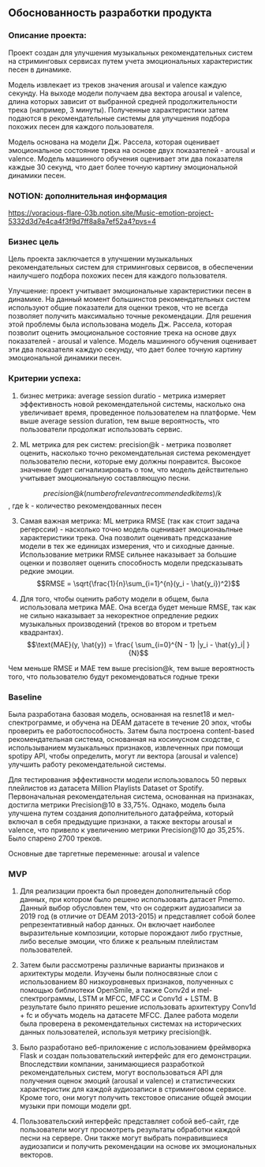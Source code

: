 ## Обоснованность разработки продукта
### Описание проекта: 
Проект создан для улучшения музыкальных рекомендательных систем на стриминговых сервисах путем учета эмоциональных характеристик песен в динамике.

Модель извлекает из треков значения arousal и valence каждую секунду. На выходе модели получаем два вектора arousal и valence, длина которых зависит от выбранной средней продолжительности трека (например, 3 минуты). Полученные характеристики затем подаются в рекомендательные системы для улучшения подбора похожих песен для каждого пользователя.

Модель основана на модели Дж. Рассела, которая оценивает эмоциональное состояние трека на основе двух показателей - arousal и valence. Модель машинного обучения оценивает эти два показателя каждые 30 секунд, что дает более точную картину эмоциональной динамики песен.

### NOTION: дополнительная информация
https://voracious-flare-03b.notion.site/Music-emotion-project-5332d3d7e4ca4f3f9d7ff8a8a7ef52a4?pvs=4 

### Бизнес цель
Цель проекта заключается в улучшении музыкальных рекомендательных систем для стриминговых сервисов, в обеспечении наилучшего подбора похожих песен для каждого пользователя.

Улучшение: проект учитывает эмоциональные характеристики песен в динамике. На данный момент большинстов рекомендательных систем используют общие показатели для оценки треков, что не всегда позволяет получить максимально точные рекомендации. Для решения этой проблемы была использована модель Дж. Рассела, которая позволит оценить эмоциональное состояние трека на основе двух показателей - arousal и valence. Модель машинного обучения оценивает эти два показателя каждую секунду, что дает более точную картину эмоциональной динамики песен.

### Критерии успеха: 

1) бизнес метрика: average session duratio - метрика измеряет эффективность новой рекомендательной системы, насколько она увеличивает время, проведенное пользователем на платформе. Чем выше average session duration, тем выше вероятность, что пользователи продолжат использовать сервис.

2) ML метрика для рек систем: precision@k - метрика позволяет оценить, насколько точно рекомендательная система рекомендует пользователю песни, которые ему должны понравится. Высокое значение будет сигнализировать о том, что модель действительно учитывает эмоциональную составляющую песни.

$$precision@k (number of relevant recommended k items) / k$$ ,
где k - количество рекомендованных песен

3) Самая важная метрика: ML метрика RMSE (так как стоит задача регерссии) - насколько точно модель оценивает эмоционаьлные характеристики трека. Она позволит оценивать предсказание модели в тех же единицах измерения, что и сиходные данные. Использование метрики RMSE сильнее наказывает за большие оценки и позволяет оценить способность модели предсказывать редкие эмоции.
$$RMSE = \sqrt{\frac{1}{n}\sum_{i=1}^{n}(y_i - \hat{y_i})^2}$$

4) Для того, чтобы оценить работу модели в общем, была использовала метрика MAE. Она всегда будет меньше RMSE, 
так как не сильно наказывает за некоректное опредление редких музыкальных производений (треков во втором и третьем квадрантах).
$$\text{MAE}(y, \hat{y}) = \frac{ \sum_{i=0}^{N - 1} |y_i - \hat{y}_i| }{N}$$

Чем меньше RMSE и MAE тем выше precision@k, тем выше вероятность того, что пользователю будут рекомендоваться годные треки

### Baseline
Была разработана базовая модель, основанная на resnet18 и мел-спектрограмме, и обучена на DEAM датасете в течение 20 эпох, чтобы проверить ее работоспособность. Затем была построена content-based рекомендательная система, основанная на косинусном сходстве, с использыванием музыкальных признаков, извлеченных при помощи spotipy API, чтобы определить, могут ли вектора (arousal и valence) улучшить работу рекомендательной системы.

Для тестирования эффективности модели использовалось 50 первых плейлистов из датасета Million Playlists Dataset от Spotify. Первоначальная рекомендательная система, основанная на признаках, достигла метрики Precision@10 в 33,75%. Однако, модель была улучшена путем создания дополнительного датафрейма, который включал в себя предыдущие признаки, а также векторы arousal и valence, что привело к увеличению метрики Precision@10 до 35,25%. Было спарено 2700 треков.

Основные две таргетные переменные: arousal и valence 

### MVP
1) Для реализации проекта был проведен дополнительный сбор данных, при котором 
было решено использовать датасет Pmemo. Данный выбор обусловлен тем, что он содержит 
аудиозаписи за 2019 год (в отличие от DEAM 2013-2015) и представляет собой более репрезентативный набор данных. 
Он включает наиболее выразительные композиции, которые порождают либо грустные, либо веселые эмоции, что ближе к реальным плейлистам пользователей.

2) Затем были рассмотрены различные варианты признаков и архитектуры модели. Изучены были полносвязные слои с 
использованием 80 низкоуровневых признаков, полученных с помощью библиотеки OpenSmile, а также Conv2d и mel-спектрограммы,
LSTM и MFCC, MFCC и Conv1d + LSTM. В результате было принято решение использовать архитектуру Conv1d + fc и обучать 
модель на датасете MFCC. Далее работа модели была проверена в рекомендательных системах на исторических данных пользователей, используя метрику precision@k.

3) Было разработано веб-приложение с использованием фреймворка Flask и создан пользовательский интерфейс для его 
демонстрации. Впоследствии компании, занимающиеся разработкой рекомендательных систем, могут воспользоваться 
API для получения оценок эмоций (arousal и valence) и статистических характеристик для каждой
аудиозаписи в стриминговом сервисе. Кроме того, они могут получить текстовое описание общей эмоции музыки при 
помощи модели gpt.

4) Пользовательский интерфейс представляет собой веб-сайт, где пользователи могут просмотреть результаты обработки 
каждой песни на сервере. Они также могут выбрать понравившиеся аудиозаписи и получить рекомендации на основе их 
эмоциональных векторов.

